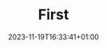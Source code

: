 ---
title: 'First'
date: 2023-11-19T16:33:41+01:00
description: ""
tags: [""]
type: post
weight: 0
showTableOfContents: true
draft: true
---